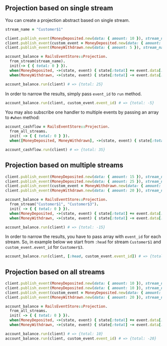 ## Projection based on single stream

You can create a projection abstract based on single stream.

```ruby
stream_name = "Customer$1"

client.publish_event(MoneyDeposited.new(data: { amount: 10 }), stream_name: stream_name)
client.publish_event(custom_event = MoneyDeposited.new(data: { amount: 20 }), stream_name: stream_name)
client.publish_event(MoneyWithdrawn.new(data: { amount: 5 }), stream_name: stream_name)

account_balance = RailsEventStore::Projection.
  from_stream(stream_name).
  init(-> { { total: 0 } }).
  when(MoneyDeposited, ->(state, event) { state[:total] += event.data[:amount] }).
  when(MoneyWithdrawn, ->(state, event) { state[:total] -= event.data[:amount] })

account_balance.run(client) # => {total: 25}
```

In order to narrow the results, simply pass `event_id` to `run` method.

```ruby
account_balance.run(client, custom_event.event_id) # => {total: -5}
```

You may also subscribe one handler to multiple events by passing an array to `#when` method:

```ruby
account_cashflow = RailsEventStore::Projection.
  from_all_streams.
  init( -> { { total: 0 } }).
  when([MoneyDeposited, MoneyWithdrawn], ->(state, event) { state[:total] += event.data[:amount] })

account_cashflow.run(client) # => {total: 35}
```

## Projection based on multiple streams

```ruby
client.publish_event(MoneyDeposited.new(data: { amount: 15 }), stream_name: "Customer$1")
client.publish_event(MoneyDeposited.new(data: { amount: 25 }), stream_name: "Customer$2")
client.publish_event(custom_event = MoneyWithdrawn.new(data: { amount: 10 }), stream_name: "Customer$3")
client.publish_event(MoneyWithdrawn.new(data: { amount: 20 }), stream_name: "Customer$3")

account_balance = RailsEventStore::Projection.
  from_stream("Customer$1", "Customer$3").
  init( -> { { total: 0 } }).
  when(MoneyDeposited, ->(state, event) { state[:total] += event.data[:amount] }).
  when(MoneyWithdrawn, ->(state, event) { state[:total] -= event.data[:amount] })

account_balance.run(client) # => {total: -15}
```

In order to narrow the results, you have to pass array with `event_id` for each stream. So, in example below we start from `:head` for stream `Customer$1` and `custom_event.event_id` for `Customer$3`.

```ruby
account_balance.run(client, [:head, custom_event.event_id]) # => {total: -5}
```

## Projection based on all streams

```ruby
client.publish_event(MoneyDeposited.new(data: { amount: 10 }), stream_name: "Customer$1")
client.publish_event(MoneyDeposited.new(data: { amount: 10 }), stream_name: "Customer$2")
client.publish_event(custom_event = MoneyDeposited.new(data: { amount: 10 }), stream_name: "Customer$3")
client.publish_event(MoneyWithdrawn.new(data: { amount: 20 }), stream_name: "Customer$4")

account_balance = RailsEventStore::Projection.
  from_all_streams.
  init( -> { { total: 0 } }).
  when(MoneyDeposited, ->(state, event) { state[:total] += event.data[:amount] }).
  when(MoneyWithdrawn, ->(state, event) { state[:total] -= event.data[:amount] })

account_balance.run(client) # => {total: 10}
account_balance.run(client, custom_event.event_id) # => {total: -20}
```
